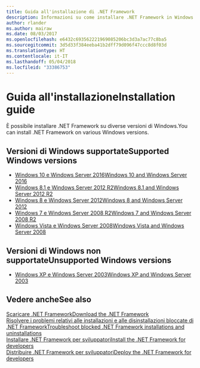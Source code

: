 ```yaml
---
title: Guida all'installazione di .NET Framework
description: Informazioni su come installare .NET Framework in Windows.
author: rlander
ms.author: mairaw
ms.date: 08/03/2017
ms.openlocfilehash: e6432c693562221969085206bc3d3a7ac77c8ba5
ms.sourcegitcommit: 3d5d33f384eeba41b2dff79d096f47ccc8d8f03d
ms.translationtype: HT
ms.contentlocale: it-IT
ms.lasthandoff: 05/04/2018
ms.locfileid: "33386753"
---
```

# <a name="installation-guide"></a><span data-ttu-id="cfc1d-103">Guida all'installazione</span><span class="sxs-lookup"><span data-stu-id="cfc1d-103">Installation guide</span></span>

<span data-ttu-id="cfc1d-104">È possibile installare .NET Framework su diverse versioni di Windows.</span><span class="sxs-lookup"><span data-stu-id="cfc1d-104">You can install .NET Framework on various Windows versions.</span></span>

## <a name="supported-windows-versions"></a><span data-ttu-id="cfc1d-105">Versioni di Windows supportate</span><span class="sxs-lookup"><span data-stu-id="cfc1d-105">Supported Windows versions</span></span>

- [<span data-ttu-id="cfc1d-106">Windows 10 e Windows Server 2016</span><span class="sxs-lookup"><span data-stu-id="cfc1d-106">Windows 10 and Windows Server 2016</span></span>](on-windows-10.md)
- [<span data-ttu-id="cfc1d-107">Windows 8.1 e Windows Server 2012 R2</span><span class="sxs-lookup"><span data-stu-id="cfc1d-107">Windows 8.1 and Windows Server 2012 R2</span></span>](on-windows-8-1.md)
- [<span data-ttu-id="cfc1d-108">Windows 8 e Windows Server 2012</span><span class="sxs-lookup"><span data-stu-id="cfc1d-108">Windows 8 and Windows Server 2012</span></span>](on-windows-8.md)
- [<span data-ttu-id="cfc1d-109">Windows 7 e Windows Server 2008 R2</span><span class="sxs-lookup"><span data-stu-id="cfc1d-109">Windows 7 and Windows Server 2008 R2</span></span>](on-windows-7.md)
- [<span data-ttu-id="cfc1d-110">Windows Vista e Windows Server 2008</span><span class="sxs-lookup"><span data-stu-id="cfc1d-110">Windows Vista and Windows Server 2008</span></span>](on-windows-vista.md)

## <a name="unsupported-windows-versions"></a><span data-ttu-id="cfc1d-111">Versioni di Windows non supportate</span><span class="sxs-lookup"><span data-stu-id="cfc1d-111">Unsupported Windows versions</span></span>

- [<span data-ttu-id="cfc1d-112">Windows XP e Windows Server 2003</span><span class="sxs-lookup"><span data-stu-id="cfc1d-112">Windows XP and Windows Server 2003</span></span>](on-windows-xp.md)

## <a name="see-also"></a><span data-ttu-id="cfc1d-113">Vedere anche</span><span class="sxs-lookup"><span data-stu-id="cfc1d-113">See also</span></span>

[<span data-ttu-id="cfc1d-114">Scaricare .NET Framework</span><span class="sxs-lookup"><span data-stu-id="cfc1d-114">Download the .NET Framework</span></span>](https://www.microsoft.com/net/download/framework?utm_source=ms-docs&utm_medium=referral)  
[<span data-ttu-id="cfc1d-115">Risolvere i problemi relativi alle installazioni e alle disinstallazioni bloccate di .NET Framework</span><span class="sxs-lookup"><span data-stu-id="cfc1d-115">Troubleshoot blocked .NET Framework installations and uninstallations</span></span>](troubleshoot-blocked-installations-and-uninstallations.md)  
[<span data-ttu-id="cfc1d-116">Installare .NET Framework per sviluppatori</span><span class="sxs-lookup"><span data-stu-id="cfc1d-116">Install the .NET Framework for developers</span></span>](guide-for-developers.md)  
[<span data-ttu-id="cfc1d-117">Distribuire .NET Framework per sviluppatori</span><span class="sxs-lookup"><span data-stu-id="cfc1d-117">Deploy the .NET Framework for developers</span></span>](../deployment/deployment-guide-for-developers.md)  